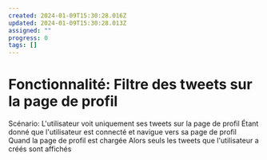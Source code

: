 ```yaml
---
created: 2024-01-09T15:30:28.016Z
updated: 2024-01-09T15:30:28.013Z
assigned: ""
progress: 0
tags: []
---
```


# Fonctionnalité: Filtre des tweets sur la page de profil

Scénario: L'utilisateur voit uniquement ses tweets sur la page de profil
  Étant donné que l'utilisateur est connecté et navigue vers sa page de profil
  Quand la page de profil est chargée
  Alors seuls les tweets que l'utilisateur a créés sont affichés

